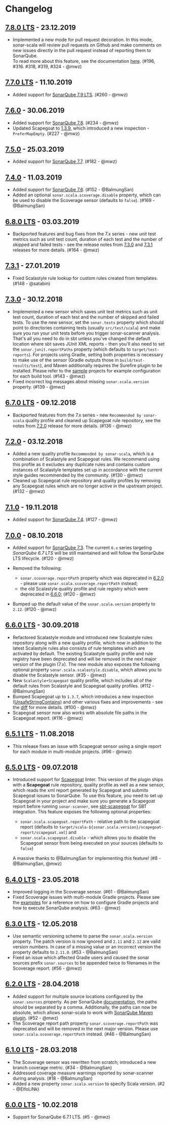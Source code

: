 # Changelog

## [7.8.0 LTS](https://github.com/mwz/sonar-scala/releases/tag/v7.8.0) - 23.12.2019

- Implemented a new mode for pull request decoration. In this mode, sonar-scala
  will review pull requests on Github and make comments on new issues directly
  in the pull request instead of reporting them to SonarQube.  
  To read more about this feature, see the documentation
  [here](https://github.com/mwz/sonar-scala#pull-request-decoration-supspannewspansup).
  (#196, #316. #318, #319, #324 - @mwz)

## [7.7.0 LTS](https://github.com/mwz/sonar-scala/releases/tag/v7.7.0) - 11.10.2019

- Added support for
  [SonarQube 7.9 LTS](https://www.sonarqube.org/sonarqube-7-9-lts). (#260 -
  @mwz)

## [7.6.0](https://github.com/mwz/sonar-scala/releases/tag/v7.6.0) - 30.06.2019

- Added support for [SonarQube 7.8](https://www.sonarqube.org/sonarqube-7-8).
  (#234 - @mwz)
- Updated Scapegoat to
  [1.3.9](https://github.com/sksamuel/scapegoat/compare/v1.3.8...v1.3.9), which
  introduced a new inspection - `PreferMapEmpty`. (#227 - @mwz)

## [7.5.0](https://github.com/mwz/sonar-scala/releases/tag/v7.5.0) - 25.03.2019

- Added support for [SonarQube 7.7](https://www.sonarqube.org/sonarqube-7-7).
  (#182 - @mwz)

## [7.4.0](https://github.com/mwz/sonar-scala/releases/tag/v7.4.0) - 11.03.2019

- Added support for [SonarQube 7.6](https://www.sonarqube.org/sonarqube-7-6).
  (#152 - @BalmungSan)
- Added an optional `sonar.scala.scoverage.disable` property, which can be used
  to disable the Scoverage sensor (defaults to `false`). (#169 - @BalmungSan)

## [6.8.0 LTS](https://github.com/mwz/sonar-scala/releases/tag/v6.8.0) - 03.03.2019

- Backported features and bug fixes from the 7.x series - new unit test metrics
  such as unit test count, duration of each test and the number of skipped and
  failed tests - see the release notes from
  [7.3.0](https://github.com/mwz/sonar-scala/releases/tag/v7.3.0) and
  [7.3.1](https://github.com/mwz/sonar-scala/releases/tag/v7.3.1) releases for
  more details. (#164 - @mwz)

## [7.3.1](https://github.com/mwz/sonar-scala/releases/tag/v7.3.1) - 27.01.2019

- Fixed Scalastyle rule lookup for custom rules created from templates. (#148 -
  @satabin)

## [7.3.0](https://github.com/mwz/sonar-scala/releases/tag/v7.3.0) - 30.12.2018

- Implemented a new sensor which saves unit test metrics such as unit test
  count, duration of each test and the number of skipped and failed tests. To
  use the new sensor, set the `sonar.tests` property which should point to
  directories containing tests (usually `src/test/scala`) and make sure you run
  your unit tests before you trigger sonar-scanner analysis. That's all you need
  to do in sbt unless you've changed the default location where sbt saves JUnit
  XML reports - then you'll also need to set the `sonar.junit.reportPaths`
  property (which defaults to `target/test-reports`). For projects using Gradle,
  setting both properties is necessary to make use of the sensor (Gradle outputs
  those in `build/test-results/test`), and Maven additionally requires the
  Surefire plugin to be installed. Please refer to the [sample](examples/)
  projects for example configuration for each build tool. (#143 - @mwz)
- Fixed incorrect log messages about missing `sonar.scala.version` property.
  (#139 - @mwz)

## [6.7.0 LTS](https://github.com/mwz/sonar-scala/releases/tag/v6.7.0) - 09.12.2018

- Backported features from the 7.x series - new `Recommended by sonar-scala`
  quality profile and cleaned up Scapegoat rule repository, see the notes from
  [7.2.0](https://github.com/mwz/sonar-scala/releases/tag/v7.2.0) release for
  more details. (#136 - @mwz)

## [7.2.0](https://github.com/mwz/sonar-scala/releases/tag/v7.2.0) - 03.12.2018

- Added a new quality profile `Recommended by sonar-scala`, which is a
  combination of Scalastyle and Scapegoat rules. We recommend using this profile
  as it excludes any duplicate rules and contains custom instances of Scalastyle
  templates set up in accordance with the current style guides recommended by
  the community. (#130 - @mwz)
- Cleaned up Scapegoat rule repository and quality profiles by removing any
  Scapegoat rules which are no longer active in the upstream project. (#132 -
  @mwz)

## [7.1.0](https://github.com/mwz/sonar-scala/releases/tag/v7.1.0) - 19.11.2018

- Added support for [SonarQube 7.4](https://www.sonarqube.org/sonarqube-7-4).
  (#127 - @mwz)

## [7.0.0](https://github.com/mwz/sonar-scala/releases/tag/v7.0.0) - 08.10.2018

- Added support for [SonarQube 7.3](https://www.sonarqube.org/sonarqube-7-3).
  The current `6.x` series targeting _SonarQube 6.7 LTS_ will be still
  maintained and will follow the SonarQube LTS lifecycle. (#120 - @mwz)
- Removed the following:

  - `sonar.scoverage.reportPath` property which was deprecated in
    [6.2.0](https://github.com/mwz/sonar-scala/releases/tag/v6.2.0) - please use
    `sonar.scala.scoverage.reportPath` instead;
  - the old Scalastyle quality profile and rule registry which were deprecated
    in [6.6.0](https://github.com/mwz/sonar-scala/releases/tag/v6.6.0); (#120 -
    @mwz)

- Bumped up the default value of the `sonar.scala.version` property to `2.12`.
  (#120 - @mwz)

## [6.6.0 LTS](https://github.com/mwz/sonar-scala/releases/tag/v6.6.0) - 30.09.2018

- Refactored Scalastyle module and introduced new Scalastyle rules repository
  along with a new quality profile, which now in addition to the latest
  Scalastyle rules also consists of rule templates which are activated by
  default. The existing Scalastyle quality profile and rule registry have been
  deprecated and will be removed in the next major version of the plugin (7.x).
  The new module also exposes the following optional property
  `sonar.scala.scalastyle.disable`, which allows you to disable the Scalastyle
  sensor. (#35 - @mwz)
- New `Scalastyle+Scapegoat` quality profile, which includes all of the default
  rules from Scalastyle and Scapegoat quality profiles. (#112 - @BalmungSan)
- Bumped Scapegoat up to `1.3.7`, which introduces a new inspection
  ([UnsafeStringContains](https://github.com/sksamuel/scapegoat/blob/v1.3.7/src/main/scala/com/sksamuel/scapegoat/inspections/string/UnsafeStringContains.scala))
  and other various fixes and improvements - see the
  [diff](https://github.com/sksamuel/scapegoat/compare/v1.3.5...v1.3.7) for more
  details. (#100 - @mwz)
- Scapegoat sensor now also works with absolute file paths in the Scapegoat
  report. (#116 - @mwz)

## [6.5.1 LTS](https://github.com/mwz/sonar-scala/releases/tag/v6.5.1) - 11.08.2018

- This release fixes an issue with Scapegoat sensor using a single report for
  each module in multi-module projects. (#96 - @mwz)

## [6.5.0 LTS](https://github.com/mwz/sonar-scala/releases/tag/v6.5.0) - 09.07.2018

- Introduced support for [Scapegoat](https://github.com/sksamuel/scapegoat)
  linter. This version of the plugin ships with a **Scapegoat** rule repository,
  quality profile as well as a new sensor, which reads the xml report generated
  by Scapegoat and submits Scapegoat issues to SonarQube. To use this feature,
  you need to set up Scapegoat in your project and make sure you generate a
  Scapegoat report before running `sonar-scanner`, see
  [sbt-scapegoat](https://github.com/sksamuel/sbt-scapegoat) for SBT
  integration. This feature exposes the following optional properties:

  - `sonar.scala.scapegoat.reportPath` - relative path to the scapegoat report
    (defaults to
    `target/scala-${sonar.scala.version}/scapegoat-report/scapegoat.xml`) and
  - `sonar.scala.scapegoat.disable` - which allows you to disable the Scapegoat
    sensor from being executed on your sources (defaults to `false`)

  A massive thanks to @BalmungSan for implementing this feature! (#8 -
  @BalmungSan, @mwz)

## [6.4.0 LTS](https://github.com/mwz/sonar-scala/releases/tag/v6.4.0) - 23.05.2018

- Improved logging in the Scoverage sensor. (#61 - @BalmungSan)
- Fixed Scoverage issues with multi-module Gradle projects. Please see the
  [examples](https://github.com/mwz/sonar-scala/tree/master/examples) for a
  reference on how to configure Gradle projects and how to execute SonarQube
  analysis. (#63 - @mwz)

## [6.3.0 LTS](https://github.com/mwz/sonar-scala/releases/tag/v6.3.0) - 12.05.2018

- Use semantic versioning scheme to parse the `sonar.scala.version` property.
  The patch version is now ignored and `2.11` and `2.12` are valid version
  numbers. In case of a missing value or an incorrect version the property
  defaults to `2.11.0`. (#53 - @BalmungSan)
- Fixed an issue which affected Gradle users and caused the sonar sources prefix
  `sonar.sources` to be appended twice to filenames in the Scoverage report.
  (#56 - @mwz)

## [6.2.0 LTS](https://github.com/mwz/sonar-scala/releases/tag/v6.2.0) - 28.04.2018

- Added support for multiple source locations configured by the `sonar.sources`
  property. As per SonarQube
  [documentation](https://docs.sonarqube.org/display/SONAR/Analysis+Parameters),
  the paths should be separated by a comma. Additionally, the paths can now be
  absolute, which allows sonar-scala to work with
  [SonarQube Maven plugin](https://docs.sonarqube.org/display/SCAN/Analyzing+with+SonarQube+Scanner+for+Maven).
  (#52 - @mwz)
- The Scoverage report path property `sonar.scoverage.reportPath` was deprecated
  and will be removed in the next major version. Please use
  `sonar.scala.scoverage.reportPath` instead. (#46 - @BalmungSan)

## [6.1.0 LTS](https://github.com/mwz/sonar-scala/releases/tag/v6.1.0) - 28.03.2018

- The Scoverage sensor was rewritten from scratch; introduced a new branch
  coverage metric. (#34 - @BalmungSan)
- Addressed coverage measure warnings reported by sonar-scanner during analysis.
  (#18 - @BalmungSan)
- Added a new property `sonar.scala.version` to specify Scala version. (#2 -
  @ElfoLiNk)

## [6.0.0 LTS](https://github.com/mwz/sonar-scala/releases/tag/v6.0.0) - 10.02.2018

- Support for SonarQube 6.7.1 LTS. (#5 - @mwz)
